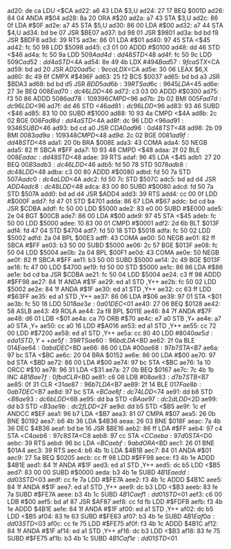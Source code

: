 ad20: de ca        LDU    <$CA
ad22: a6 43        LDA    $3,U
ad24: 27 17        BEQ    $001D
ad26: 84 04        ANDA   #$04
ad28: 8a 20        ORA    #$20
ad2a: a7 43        STA    $3,U
ad2c: 86 0f        LDA    #$0F
ad2e: a7 45        STA    $5,U
ad30: 86 00        LDA    #$00
ad32: a7 44        STA    $4,U
ad34: bd be 07     JSR    $BE07
ad37: bd 98 01     JSR    $9801
ad3a: bd bd f8     JSR    $BDF8
ad3d: 39           RTS
ad3e: 86 01        LDA    #$01
ad40: 97 45        STA    <$45
ad42: fc 50 98     LDD    $5098
ad45: c3 01 00     ADDD   #$0100
ad48: dd 46        STD    <$46
ad4a: fc 50 9a     LDD    $509A
ad4d: dd 48        STD    <$48
ad4f: fc 50 9c     LDD    $509C
ad52: dd 4a        STD    <$4A
ad54: 8e 49 4b     LDX    #$494B
ad57: 9f ca        STX    <$CA
ad59: bd ad 20     JSR    $AD20
ad5c: 9e ca        LDX    <$CA
ad5e: 30 06        LEAX   $6,X
ad60: 8c 49 6f     CMPX   #$496F
ad63: 25 f2        BCS    $0037
ad65: bd bd a3     JSR    $BDA3
ad68: bd bd d5     JSR    $BDD5
ad6b: 39           RTS
ad6c: 96 45        LDA    <$45
ad6e: 27 3e        BEQ    $008E
ad70: dc 46        LDD    <$46
ad72: c3 03 00     ADDD   #$0300
ad75: f3 50 86     ADDD   $5086
ad78: 10 93 96     CMPD   <$96
ad7b: 2b 02        BMI    $005F
ad7d: dc 96        LDD    <$96
ad7f: dd 46        STD    <$46
ad81: dc 96        LDD    <$96
ad83: 93 46        SUBD   <$46
ad85: 83 10 00     SUBD   #$1000
ad88: 10 93 4a     CMPD   <$4A
ad8b: 2c 02        BGE    $006F
ad8d: dd 4a        STD    <$4A
ad8f: dc 96        LDD    <$96
ad91: 93 46        SUBD   <$46
ad93: bd cd a0     JSR    $CDA0
ad96: 0d 48        TST    <$48
ad98: 2b 09        BMI    $0083
ad9a: 10 93 48     CMPD   <$48
ad9d: 2c 02        BGE    $0081
ad9f: dd 48        STD    <$48
ada1: 20 0b        BRA    $008E
ada3: 43           COMA
ada4: 50           NEGB
ada5: 82 ff        SBCA   #$FF
ada7: 10 93 48     CMPD   <$48
adaa: 2f 02        BLE    $008E
adac: dd 48        STD    <$48
adae: 39           RTS
adaf: 96 45        LDA    <$45
adb1: 27 20        BEQ    $00B3
adb3: dc 46        LDD    <$46
adb5: fd 50 78     STD    $5078
adb8: dc 48        LDD    <$48
adba: c3 00 80     ADDD   #$0080
adbd: fd 50 7a     STD    $507A
adc0: dc 4a        LDD    <$4A
adc2: fd 50 7c     STD    $507C
adc5: bd ad d4     JSR    $ADD4
adc8: dc 48        LDD    <$48
adca: 83 00 80     SUBD   #$0080
adcd: fd 50 7a     STD    $507A
add0: bd ad d4     JSR    $ADD4
add3: 39           RTS
add4: cc 00 0f     LDD    #$000F
add7: fd 47 01     STD    $4701
adda: 86 67        LDA    #$67
addc: bd cd ba     JSR    $CDBA
addf: fc 50 00     LDD    $5000
ade2: 83 e0 00     SUBD   #$E000
ade5: 2e 04        BGT    $00CB
ade7: 86 00        LDA    #$00
ade9: 97 45        STA    <$45
adeb: fc 50 00     LDD    $5000
adee: 10 83 00 01  CMPD   #$0001
adf2: 2d 6b        BLT    $013F
adf4: fd 47 04     STD    $4704
adf7: fd 50 18     STD    $5018
adfa: fc 50 02     LDD    $5002
adfd: 2a 04        BPL    $00E3
adff: 43           COMA
ae00: 50           NEGB
ae01: 82 ff        SBCA   #$FF
ae03: b3 50 00     SUBD   $5000
ae06: 2c 57        BGE    $013F
ae08: fc 50 04     LDD    $5004
ae0b: 2a 04        BPL    $00F1
ae0d: 43           COMA
ae0e: 50           NEGB
ae0f: 82 ff        SBCA   #$FF
ae11: b3 50 00     SUBD   $5000
ae14: 2c 49        BGE    $013F
ae16: fc 47 00     LDD    $4700
ae19: fd 50 00     STD    $5000
ae1c: 86 86        LDA    #$86
ae1e: bd cd ba     JSR    $CDBA
ae21: fc 50 04     LDD    $5004
ae24: c3 ff 98     ADDD   #$FF98
ae27: 84 1f        ANDA   #$1F
ae29: ed a1        STD    ,Y++
ae2b: fc 50 02     LDD    $5002
ae2e: 84 1f        ANDA   #$1F
ae30: ed a1        STD    ,Y++
ae32: cc 63 ff     LDD    #$63FF
ae35: ed a1        STD    ,Y++
ae37: 86 06        LDA    #$06
ae39: 97 01        STA    <$01
ae3b: fc 50 18     LDD    $5018
ae3e: 0a 01        DEC    <$01
ae40: 27 06        BEQ    $0128
ae42: 58           ASLB
ae43: 49           ROLA
ae44: 2a f8        BPL    $011E
ae46: 84 7f        ANDA   #$7F
ae48: d6 01        LDB    <$01
ae4a: ca 70        ORB    #$70
ae4c: e7 a0        STB    ,Y+
ae4e: a7 a0        STA    ,Y+
ae50: cc a0 16     LDD    #$A016
ae53: ed a1        STD    ,Y++
ae55: cc 72 00     LDD    #$7200
ae58: ed a1        STD    ,Y++
ae5a: cc 80 40     LDD    #$8040
ae5d: ed a1        STD    ,Y++
ae5f: 39           RTS
ae60: 96 bd        LDA    <$BD
ae62: 2f 0a        BLE    $014E
ae64: 0a bd        DEC    <$BD
ae66: 86 00        LDA    #$00
ae68: 97 b7        STA    <$B7
ae6a: 97 bc        STA    <$BC
ae6c: 20 04        BRA    $0152
ae6e: 86 00        LDA    #$00
ae70: 97 bd        STA    <$BD
ae72: 86 00        LDA    #$00
ae74: 97 bc        STA    <$BC
ae76: 1a 10        ORCC   #$10
ae78: 96 31        LDA    <$31
ae7a: 27 0b        BEQ    $0167
ae7c: 7c 4b 1b     INC    $4B1B
ae7f: 0f bd        CLR    <$BD
ae81: c6 08        LDB    #$08
ae83: d7 b7        STB    <$B7
ae85: 0f 31        CLR    <$31
ae87: 96 b7        LDA    <$B7
ae89: 2f 14        BLE    $017F
ae8b: 0a b7        DEC    <$B7
ae8d: 97 bc        STA    <$BC
ae8f: dc 74        LDD    <$74
ae91: dd b8        STD    <$B8
ae93: dc 6b        LDD    <$6B
ae95: dd ba        STD    <$BA
ae97: dc 2d        LDD    <$2D
ae99: dd b3        STD    <$B3
ae9b: dc 2f        LDD    <$2F
ae9d: dd b5        STD    <$B5
ae9f: 1c ef        ANDCC  #$EF
aea1: 96 b7        LDA    <$B7
aea3: 81 07        CMPA   #$07
aea5: 26 0b        BNE    $0192
aea7: b6 4b 36     LDA    $4B36
aeaa: 26 03        BNE    $018F
aeac: 7a 4b 36     DEC    $4B36
aeaf: bd be 16     JSR    $BE16
aeb2: 86 ff        LDA    #$FF
aeb4: 97 c4        STA    <$C4
aeb6: 97 c8        STA    <$C8
aeb8: 97 cc        STA    <$CC
aeba: 97 d0        STA    <$D0
aebc: 39           RTS
aebd: 96 bc        LDA    <$BC
aebf: 9a bd        ORA    <$BD
aec1: 26 01        BNE    $01A4
aec3: 39           RTS
aec4: b6 4b 1b     LDA    $4B1B
aec7: 84 01        ANDA   #$01
aec9: 27 5a        BEQ    $0205
aecb: cc ff 98     LDD    #$FF98
aece: f3 4b 1e     ADDD   $4B1E
aed1: 84 1f        ANDA   #$1F
aed3: ed a1        STD    ,Y++
aed5: dc b5        LDD    <$B5
aed7: 83 00 00     SUBD   #$0000
aeda: b3 4b 1e     SUBD   $4B1E
aedd: dd 03        STD    <$03
aedf: cc fe 7a     LDD    #$FE7A
aee2: f3 4b 1c     ADDD   $4B1C
aee5: 84 1f        ANDA   #$1F
aee7: ed a1        STD    ,Y++
aee9: dc b3        LDD    <$B3
aeeb: 83 fe 7a     SUBD   #$FE7A
aeee: b3 4b 1c     SUBD   $4B1C
aef1: dd 01        STD    <$01
aef3: c6 00        LDB    #$00
aef5: bd af 87     JSR    $AF87
aef8: cc fd fb     LDD    #$FDFB
aefb: f3 4b 1e     ADDD   $4B1E
aefe: 84 1f        ANDA   #$1F
af00: ed a1        STD    ,Y++
af02: dc b5        LDD    <$B5
af04: 83 fe 63     SUBD   #$FE63
af07: b3 4b 1e     SUBD   $4B1E
af0a: dd 03        STD    <$03
af0c: cc fe 75     LDD    #$FE75
af0f: f3 4b 1c     ADDD   $4B1C
af12: 84 1f        ANDA   #$1F
af14: ed a1        STD    ,Y++
af16: dc b3        LDD    <$B3
af18: 83 fe 75     SUBD   #$FE75
af1b: b3 4b 1c     SUBD   $4B1C
af1e: dd 01        STD    <$01
